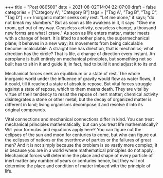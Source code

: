 +++
title = "Post 080500"
date = 2021-06-02T14:04:22-07:00
draft = false
categories = ["Category A", "Category B"]
tags = ["Tag A", "Tag B", "Tag C", "Tag D"]
+++
Inorganic matter seeks only rest. "Let me alone," it says; "do not break my slumbers." But as soon as life awakens in it, it says: "Give me room, get out of my way. Ceaseless activity, ceaseless change, a thousand new forms are what I crave." As soon as life enters matter, matter meets with a change of heart. It is lifted to another plane, the supermechanical plane; it behaves in a new way; its movements from being calculable become incalculable. A straight line has direction, that is mechanics; what direction has the circle? That is life, a change of direction every instant. An aeroplane is built entirely on mechanical principles, but something not so built has to sit in it and guide it; in fact, had to build it and adjust it to its end.

Mechanical forces seek an equilibrium or a state of rest. The whole inorganic world under the influence of gravity would flow as water flows, if it could, till it reached a state of absolute repose. But vital forces struggle against a state of repose, which to them means death. They are vital by virtue of their tendency to resist the repose of inert matter; chemical activity disintegrates a stone or other metal, but the decay of organized matter is different in kind; living organisms decompose it and resolve it into its original compounds.

Vital connections and mechanical connections differ in kind. You can treat mechanical principles mathematically, but can you treat life mathematically? Will your formulas and equations apply here? You can figure out the eclipses of the sun and moon for centuries to come, but who can figure out the eclipses of nations or the overthrow of parties or the failures of great men? And it is not simply because the problem is so vastly more complex; it is because you are in a world where mathematical principles do not apply. Mechanical forces will determine the place and shape of every particle of inert matter any number of years or centuries hence, but they will not determine the place and condition of matter imbued with the principle of life.
